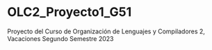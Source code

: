 # OLC2_Proyecto1_G51
Proyecto del Curso de Organización de Lenguajes y Compiladores 2, Vacaciones Segundo Semestre 2023
